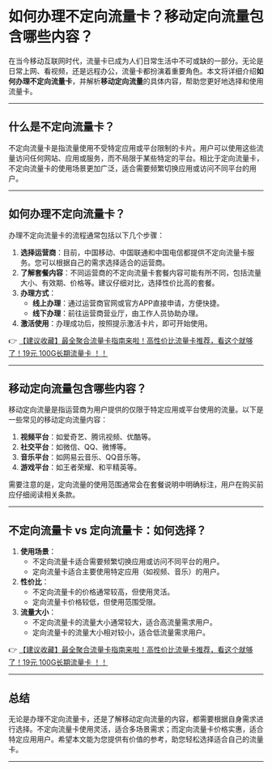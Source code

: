 # 如何办理不定向流量卡？移动定向流量包含哪些内容？

在当今移动互联网时代，流量卡已成为人们日常生活中不可或缺的一部分。无论是日常上网、看视频，还是远程办公，流量卡都扮演着重要角色。本文将详细介绍**如何办理不定向流量卡**，并解析**移动定向流量**的具体内容，帮助您更好地选择和使用流量卡。

---

## 什么是不定向流量卡？

不定向流量卡是指流量使用不受特定应用或平台限制的卡片。用户可以使用这些流量访问任何网站、应用或服务，而不局限于某些特定的平台。相比于定向流量卡，不定向流量卡的使用场景更加广泛，适合需要频繁切换应用或访问不同平台的用户。

---

## 如何办理不定向流量卡？

办理不定向流量卡的流程通常包括以下几个步骤：

1. **选择运营商**：目前，中国移动、中国联通和中国电信都提供不定向流量卡服务。您可以根据自己的需求选择适合的运营商。
2. **了解套餐内容**：不同运营商的不定向流量卡套餐内容可能有所不同，包括流量大小、有效期、价格等。建议仔细对比，选择性价比高的套餐。
3. **办理方式**：
   - **线上办理**：通过运营商官网或官方APP直接申请，方便快捷。
   - **线下办理**：前往运营商营业厅，由工作人员协助办理。
4. **激活使用**：办理成功后，按照提示激活卡片，即可开始使用。

👉 [【建议收藏】最全聚合流量卡指南来啦！高性价比流量卡推荐，看这个就够了！19元 100G长期流量卡 ！！](https://bit.ly/Liuliangka)

---

## 移动定向流量包含哪些内容？

移动定向流量是指运营商为用户提供的仅限于特定应用或平台使用的流量。以下是一些常见的移动定向流量内容：

1. **视频平台**：如爱奇艺、腾讯视频、优酷等。
2. **社交平台**：如微信、QQ、微博等。
3. **音乐平台**：如网易云音乐、QQ音乐等。
4. **游戏平台**：如王者荣耀、和平精英等。

需要注意的是，定向流量的使用范围通常会在套餐说明中明确标注，用户在购买前应仔细阅读相关条款。

---

## 不定向流量卡 vs 定向流量卡：如何选择？

1. **使用场景**：
   - 不定向流量卡适合需要频繁切换应用或访问不同平台的用户。
   - 定向流量卡适合主要使用特定应用（如视频、音乐）的用户。
2. **性价比**：
   - 不定向流量卡的价格通常较高，但使用灵活。
   - 定向流量卡价格较低，但使用范围受限。
3. **流量大小**：
   - 不定向流量卡的流量大小通常较大，适合高流量需求用户。
   - 定向流量卡的流量大小相对较小，适合低流量需求用户。

👉 [【建议收藏】最全聚合流量卡指南来啦！高性价比流量卡推荐，看这个就够了！19元 100G长期流量卡 ！！](https://bit.ly/Liuliangka)

---

## 总结

无论是办理不定向流量卡，还是了解移动定向流量的内容，都需要根据自身需求进行选择。不定向流量卡使用灵活，适合多场景需求；而定向流量卡价格实惠，适合特定应用用户。希望本文能为您提供有价值的参考，助您轻松选择适合自己的流量卡。

---